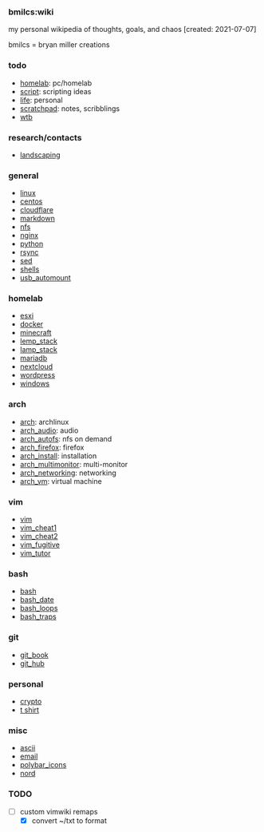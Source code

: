 ### bmilcs:wiki
my personal wikipedia of thoughts, goals, and chaos [created: 2021-07-07]

bmilcs = bryan miller creations

### todo
* [homelab](homelab.md):           pc/homelab
* [script](script.md):            scripting ideas
* [life](life.md):              personal
* [scratchpad](scratchpad.md):        notes, scribblings
* [wtb](wtb.md)

### research/contacts
* [landscaping](landscaping.md)

### general
* [linux](linux.md)
* [centos](centos.md)
* [cloudflare](cloudflare.md)
* [markdown](markdown.md)
* [nfs](nfs.md)
* [nginx](nginx.md)
* [python](python.md)
* [rsync](rsync.md)
* [sed](sed.md)
* [shells](shells.md)
* [usb_automount](usb_automount.md)
 
### homelab
* [esxi](esxi.md)
* [docker](docker.md)
* [minecraft](minecraft.md)
* [lemp_stack](lemp_stack.md)
* [lamp_stack](lamp_stack.md)
* [mariadb](mariadb.md)
* [nextcloud](nextcloud.md)
* [wordpress](wordpress.md)
* [windows](windows.md)
 
### arch
* [arch](arch.md):              archlinux
* [arch_audio](arch_audio.md):        audio 
* [arch_autofs](arch_autofs.md):       nfs on demand
* [arch_firefox](arch_firefox.md):      firefox
* [arch_install](arch_install.md):      installation
* [arch_multimonitor](arch_multimonitor.md): multi-monitor
* [arch_networking](arch_networking.md):   networking
* [arch_vm](arch_vm.md):           virtual machine

### vim
* [vim](vim.md)
* [vim_cheat1](vim_cheat1.md)
* [vim_cheat2](vim_cheat2.md)
* [vim_fugitive](vim_fugitive.md)
* [vim_tutor](vim_tutor.md)

### bash
* [bash](bash.md)
* [bash_date](bash_date.md)
* [bash_loops](bash_loops.md)
* [bash_traps](bash_traps.md)

### git
* [git_book](git_book.md)
* [git_hub](git_hub.md)

### personal
* [crypto](crypto.md)
* [t shirt](t-shirt.md)
 
### misc
* [ascii](ascii.md)
* [email](email.md)
* [polybar_icons](polybar_icons.md)
* [nord](nord.md)

### TODO
- [ ] custom vimwiki remaps
  - [X] convert ~/txt to format
